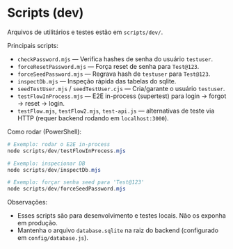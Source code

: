# Scripts (dev)

Arquivos de utilitários e testes estão em `scripts/dev/`.

Principais scripts:

- `checkPassword.mjs` — Verifica hashes de senha do usuário `testuser`.
- `forceResetPassword.mjs` — Força reset de senha para `Test@123`.
- `forceSeedPassword.mjs` — Regrava hash de `testuser` para `Test@123`.
- `inspectDb.mjs` — Inspeção rápida das tabelas do sqlite.
- `seedTestUser.mjs` / `seedTestUser.cjs` — Cria/garante o usuário `testuser`.
- `testFlowInProcess.mjs` — E2E in-process (supertest) para login -> forgot -> reset -> login.
- `testFlow.mjs`, `testFlow2.mjs`, `test-api.js` — alternativas de teste via HTTP (requer backend rodando em `localhost:3000`).

Como rodar (PowerShell):

```powershell
# Exemplo: rodar o E2E in-process
node scripts/dev/testFlowInProcess.mjs

# Exemplo: inspecionar DB
node scripts/dev/inspectDb.mjs

# Exemplo: forçar senha seed para 'Test@123'
node scripts/dev/forceSeedPassword.mjs
```

Observações:

- Esses scripts são para desenvolvimento e testes locais. Não os exponha em produção.
- Mantenha o arquivo `database.sqlite` na raiz do backend (configurado em `config/database.js`).
